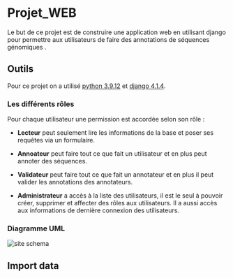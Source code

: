 # Projet_WEB


Le but de ce projet est de construire une application web en utilisant django pour permettre aux utilisateurs de faire des annotations de séquences génomiques .

## Outils

Pour ce projet on a utilisé  [python 3.9.12](https://www.python.org/downloads/release/python-3912/) et  [django 4.1.4](https://www.djangoproject.com).  


### Les différents rôles
Pour chaque utilisateur une permission est accordée selon son rôle :


- **Lecteur** peut seulement lire les informations de la base et poser ses requêtes via un formulaire.

- **Annoateur** peut faire tout ce que fait un utilisateur et en plus peut annoter des séquences.

- **Validateur** peut faire tout ce que fait un annotateur et en plus il peut valider les annotations des annotateurs.

- **Administrateur** a accès à la liste des utilisateurs, il est le seul à pouvoir créer, supprimer et affecter des rôles aux utilisateurs. Il a aussi accès aux informations de dernière connexion des utilisateurs.

###


### Diagramme UML

![site schema]("https://github.com/YanisMadi/Projet_WEB/tree/Home_page/genome_annotation/myapp_models.png")

## Import data